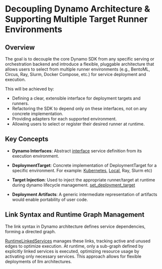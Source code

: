 # Decoupling Dynamo Architecture & Supporting Multiple Target Runner Environments

## Overview

The goal is to decouple the core Dynamo SDK from any specific serving or orchestration backend and introduce a flexible, pluggable architecture that allows users to select from multiple runner environments (e.g., BentoML, Circus, Ray, Slurm, Docker Compose, etc.) for service deployment and execution.

This will be achieved by:
- Defining a clear, extensible interface for deployment targets and runners.
- Refactoring the SDK to depend only on these interfaces, not on any concrete implementation.
- Providing adapters for each supported environment.
- Allowing users to select or register their desired runner at runtime.


## Key Concepts

- **Dynamo Interfaces**: Abstract [interface](../src/dynamo/sdk/core/service/interface.py) service definition from its execution environment.

- **DeploymentTarget**: Concrete implementation of DeploymentTarget for a specific environment.
    For example: [Kubernetes](../src/dynamo/sdk/core/targets/kubernetes.py), [Local](../src/dynamo/sdk/core/targets/local.py), Ray,  Slurm etc)

- **Target Injection**: Used to inject the appropriate runner/target at runtime during dynamo lifecycle management. [set_deployment_target](../src/dynamo/sdk/cli/utils.py)

- **Deployment Artifacts**: A generic intermediate representation of artifacts would enable portability of user code.

## Link Syntax and Runtime Graph Management
The link syntax in Dynamo architecture defines service dependencies, forming a directed graph.

[RuntimeLinkedServices](../src/dynamo/sdk/core/service/interface.py) manages these links, tracking active and unused edges to optimize execution. At runtime, only a sub-graph defined by explicitly linked services is executed, optimizing resource usage by activating only necessary services. This approach allows for flexible deployments of llm architectures.


